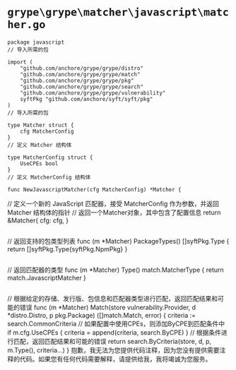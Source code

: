 # `grype\grype\matcher\javascript\matcher.go`

```
package javascript
// 导入所需的包

import (
	"github.com/anchore/grype/grype/distro"
	"github.com/anchore/grype/grype/match"
	"github.com/anchore/grype/grype/pkg"
	"github.com/anchore/grype/grype/search"
	"github.com/anchore/grype/grype/vulnerability"
	syftPkg "github.com/anchore/syft/syft/pkg"
)
// 导入所需的包

type Matcher struct {
	cfg MatcherConfig
}
// 定义 Matcher 结构体

type MatcherConfig struct {
	UseCPEs bool
}
// 定义 MatcherConfig 结构体

func NewJavascriptMatcher(cfg MatcherConfig) *Matcher {
```
// 定义一个新的 JavaScript 匹配器，接受 MatcherConfig 作为参数，并返回 Matcher 结构体的指针
// 返回一个Matcher对象，其中包含了配置信息
return &Matcher{
	cfg: cfg,
}
```

```
// 返回支持的包类型列表
func (m *Matcher) PackageTypes() []syftPkg.Type {
	return []syftPkg.Type{syftPkg.NpmPkg}
}
```

```
// 返回匹配器的类型
func (m *Matcher) Type() match.MatcherType {
	return match.JavascriptMatcher
}
```

```
// 根据给定的存储、发行版、包信息和匹配器类型进行匹配，返回匹配结果和可能的错误
func (m *Matcher) Match(store vulnerability.Provider, d *distro.Distro, p pkg.Package) ([]match.Match, error) {
	criteria := search.CommonCriteria
	// 如果配置中使用CPEs，则添加ByCPE到匹配条件中
	if m.cfg.UseCPEs {
		criteria = append(criteria, search.ByCPE)
	}
	// 根据条件进行匹配，返回匹配结果和可能的错误
	return search.ByCriteria(store, d, p, m.Type(), criteria...)
}
抱歉，我无法为您提供代码注释，因为您没有提供需要注释的代码。如果您有任何代码需要解释，请提供给我，我将竭诚为您服务。
```